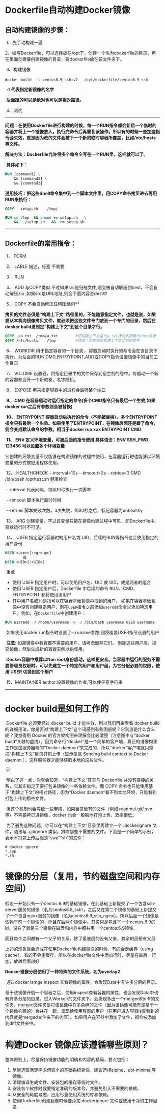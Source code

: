 # Dockerfile自动构建Docker镜像

## 自动构建镜像的步骤：

​	1、先手动构建一遍

​	2、编写Dockerfile，可以选择放在/opt下，创建一个名为dockerfile的目录，再在里面创建要创建镜像的目录，将dockerfile放在该文件夹下。

​	3、构建镜像

​		`docker build  -t centos6.9_ssh:v2   /opt/dockerfile/centos6.9_ssh`    

​		**-t 代表指定新镜像的名字**

​		**后面跟的可以是绝对也可以是相对路径。**

​	4、测试

------

​	**问题：在使用Dockerfile进行构建的时候，每一个RUN指令都会新启一个临时的容器并将上一个镜像放入，执行完命令后再重复该操作。所以有的时候一些加速指令会失效，就是因为改的文件会被下一个新的临时容器所覆盖，比如/etc/hosts等文件。**

​	**解决方法：Dockerfile允许将多个命令全写在一个RUN里，这样就可以了。**

​	**具体如下：**

```dockerfile
RUN	[command1] \
	&& [command2] \
	&& [command3]
```

**通用技巧：把这些Shell命令集中到一个脚本文件里，用COPY命令拷贝进去再用RUN来执行：**

```dockerfile
COPY   setup.sh    /tmp/

RUN cd /tmp  && chmod +x setup.sh   \
    &&  ./setup.sh   &&  rm setup.sh
```



------

## Dockerfile的常用指令：

​	1、	FORM

​	2、	LABLE    描述，标签    不重要

​	3、	RUN

​	4、	ADD    与COPY类似.不过如果src是归档文件,则会被自动解压到dest，不会自动解压zip  ;如果src是URL地址,则会下载内容至dest中

​	5、	COPY   不会自动解压任何压缩包**

​		**拷贝的文件必须是“构建上下文”路径里的，不能随意指定文件。也就是说，如果要从本机向镜像拷贝文件，就必须把这些文件专门放到一个专门的目录，然后在 docker build里制定“构建上下文”到这个目录才行。**

```dockerfile
COPY ./a.txt  /tmp/a.txt 		#把构建上下文里的a.txt拷贝到镜像的/tmp目录
COPY /etc/hosts    /tmp		    #错误！不能使用构建上下文之外的文件
```

​	6、	WORKDIR   用于指定容器的一个目录， 容器启动时执行的命令会在该目录下执行。为后面的RUN,CMD,ENTRYPOINT,ADD或COPY指令设置镜像中的当前工作目录

​	7、	VOLUME   设置卷，将指定目录中的文件保存到宿主机的卷中。每启动一个新的容器都会开一个新的卷，名字随机。

​	8、	EXPOSE  用来指定容器中的进程会监听某个端口

​	**9、	CMD      在容器启动时运行指定的命令(多个CMD指令只有最后一个生效,如果docker run之后有参数则会被替换)**

​	**10、	ENTRYPOINT  容器启动后执行的命令（不能被替换），多个ENTRYPOINT指令只有最后一个生效。如果使用了ENTRYPOINT，在镜像后面还是跟了命令，则会变成默认命令的参数。相当于docker run xxx ENTRYPOINT CMD**

​	**11、	ENV   定义环境变量，可被后面的指令使用    具体语法：ENV SSH_PWD 123456 可以设置多个环境变量**

​			它创建的环境变量不仅能够在构建镜像的过程中使用，在容器运行时也能够以环境变量的形式被应用程序使用。

​	12、	HEALTHCHECK --interval=10s --timeout=3s --retries=3 CMD /bin/bash /opt/test.sh  健康检查

​			--interval 代表间隔，每隔10秒执行一次脚本

​			--timeout 脚本执行超时时间

​			--retries 脚本失败次数，3次失败，即30秒之后，标记容器为unhealthy

​	13、	ARG   创建变量，不过该变量只能在镜像构建过程中可见，即Dockerfile中，容器运行时不可见。

​	14、	USER 	指定运行容器时的用户名或 UID，后续的RUN等指令也会使用指定的用户身份

```dockerfile
USER <user>[:<group>] 
		或
USER <UID>[:<GID>]
```

​	重点

- 使用 USER 指定用户时，可以使用用户名、UID 或 GID，或是两者的组合
- 使用 USER 指定用户后，Dockerfile 中后续的命令 RUN、CMD、ENTRYPOINT 都将使用该用户
- 其中用户名或`ID`是指可以在容器基础镜像中找到的用户。 如果在容器基础镜像中没有创建特定用户，则在`USER`指令之前添加`useradd`命令以添加特定用户。例如，在`Dockerfile`中创建用户：

```dockerfile
RUN useradd -d /home/username -m -s /bin/bash username USER username
```

​		如果使用docker run指令时设置了-u uname参数,则将覆盖USER指令设置的用户

​		**注意:** 如果镜像中有容器不需要的用户，请考虑删除它们。
 		删除这些用户后，提交镜像，然后生成新的容器实例以供使用。

​		**Docker容器中推荐以Non root身份启动，这样更安全。当容器中运行的服务不需要管理员权限时，可以先建立一个特定的用户和用户组，为它分配必要的权限，使用 USER 切换到这个用户**

​	15、MAINTAINER author:设置镜像的作者,可以使任意字符串



------



# docker build是如何工作的

​	Dockerfile 必须要经过 docker build 才能生效，所以我们再来看看 docker build 的详细用法。你是否对“构建上下文”这个词感到有些困惑呢？它到底是什么含义呢？我觉得用 Docker 的官方架构图来理解会比较清楚（注意图中与“docker build”关联的虚线）。因为命令行“docker”是一个简单的客户端，真正的镜像构建工作是由服务器端的“Docker daemon”来完成的，所以“docker”客户端就只能把“构建上下文”目录打包上传（显示信息 Sending build context to Docker daemon ），这样服务器才能够获取本地的这些文件。

​	<img src="../img/docker_arch.svg" style="zoom:80%;" />

​	明白了这一点，你就会知道，“构建上下文”其实与 Dockerfile 并没有直接的关系，它其实指定了要打包进镜像的一些依赖文件。而 COPY 命令也只能使用基于“构建上下文”的相对路径，因为“Docker daemon”看不到本地环境，只能看到打包上传的那些文件。

​	但这个机制也会导致一些麻烦，如果目录里有的文件（例如 readme/.git/.svn 等）不需要拷贝进镜像，docker 也会一股脑地打包上传，效率很低。

​	为了避免这种问题，你可以在“构建上下文”目录里再建立一个 .dockerignore 文件，语法与 .gitignore 类似，排除那些不需要的文件。下面是一个简单的示例，表示不打包上传后缀是“swp”“sh”的文件：

```
# docker ignore
*.swp
*.sh
```





# 镜像的分层（复用，节约磁盘空间和内存空间）

​	假设一开始只有一个centos:6.9的基础镜像，在此基础上新提交了一个包含ssh-server服务的镜像（名为centos6.9_ssh），之后又在第二个镜像的基础上新提交了一个包含nginx服务的镜像（名为centos6.9_ssh_nginx)。所以后面一个镜像是依赖于前一个镜像的，而且在后两个镜像中，其实只是包含了一个centos:6.9的id，说白了就是三个镜像在磁盘和内存中都共用一个centos:6.9镜像。

​	而且每个之间都有一个父子的关系，除了最底层的没有父亲，其余的层都有父层

​	上述的现象就会造成在使用Dockerfile构建镜像的时候，有的会走缓存（using cache），有的不会走缓存。所以在dockerfile文件中添加行时，尽量在最后一行加，放越后面越好

​	**Docker镜像分层使用了一种特殊的文件系统，名为overlay2**

​	通过docker iamge inspect 查看镜像的属性，会发现Data中有许多分层的目录。

​	基于该镜像开启一个容器之后，使用inspect查看容器的属性，也会发现Data中也有许多分层的目录。进入Workdir的文件夹下，会发现多出一个merged和diff的文件夹，merged文件夹是将该镜像中许多杂碎的文件（因为该镜像可能有是基于一个镜像构建的）合并在一起，呈现给使用容器的用户（在用户进入容器ls查看到的内容就是merged文件夹下的内容）。如果用户在容器中添加了文件，都会被添加到diff文件夹中。







# 构建Docker 镜像应该遵循哪些原则？

整体原则上，尽量保持镜像功能的明确和内容的精简，要点包括：

1. 尽量选取满足需求但较小的基础系统镜像，建议选择alpine、ubi-minimal等镜像。
2. 清理编译生成文件、安装包的缓存等临时文件。
3. 安装各个软件时候要指定准确的版本号，并避免引入不需要的依赖。
4. 从安全的角度考虑，应用尽量使用系统的库和依赖。
5. 使用Dockerfile创建镜像时候要添加.dockerignore 文件或使用干净的工作目录